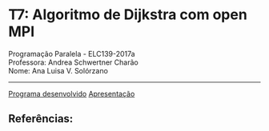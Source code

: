# T7: Algoritmo de Dijkstra com open MPI
Programação Paralela - ELC139-2017a\
Professora: Andrea Schwertner Charão\
Nome: Ana Luisa V. Solórzano

---

[Programa desenvolvido]()
[Apresentação]()
 
## Referências:

